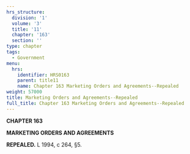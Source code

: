 ```yaml
---
hrs_structure:
  division: '1'
  volume: '3'
  title: '11'
  chapter: '163'
  section: ''
type: chapter
tags:
  - Government
menu:
  hrs:
    identifier: HRS0163
    parent: title11
    name: Chapter 163 Marketing Orders and Agreements--Repealed
weight: 57000
title: Marketing Orders and Agreements--Repealed
full_title: Chapter 163 Marketing Orders and Agreements--Repealed
---
```

**CHAPTER 163**

**MARKETING ORDERS AND AGREEMENTS**

**REPEALED.** L 1994, c 264, §5.